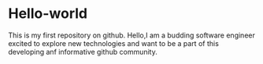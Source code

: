 # Hello-world
This is my first repository on github.
Hello,I am a budding software engineer excited to explore new technologies and want to be a part of this developing anf informative github community.
